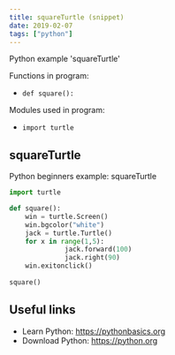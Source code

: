 ```yaml
---
title: squareTurtle (snippet)
date: 2019-02-07
tags: ["python"]
---
```

Python example 'squareTurtle'

Functions in program: 
* `def square():`

Modules used in program: 
* `import turtle`

## squareTurtle

Python beginners example: squareTurtle

```python
import turtle

def square():
    win = turtle.Screen()
    win.bgcolor("white")
    jack = turtle.Turtle()
    for x in range(1,5):
              jack.forward(100)
              jack.right(90)
    win.exitonclick()
       
square()      


```

## Useful links

- Learn Python: https://pythonbasics.org
- Download Python: https://python.org
